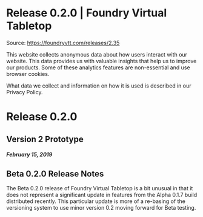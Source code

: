 # Release 0.2.0 | Foundry Virtual Tabletop

Source: https://foundryvtt.com/releases/2.35

This website collects anonymous data about how users interact with our website. This data provides us with 
        valuable insights that help us to improve our products. Some of these analytics features are non-essential 
        and use browser cookies.

What data we collect and information on how it is used is described in our 
        Privacy Policy.


# Release 0.2.0


## Version 2 Prototype


##### February 15, 2019


## Beta 0.2.0 Release Notes

The Beta 0.2.0 release of Foundry Virtual Tabletop is a bit unusual in that it does not represent a significant update in features from the Alpha
0.1.7 build distributed recently. This particular update is more of a re-basing of the versioning system to use minor version 0.2 moving forward for Beta testing.

